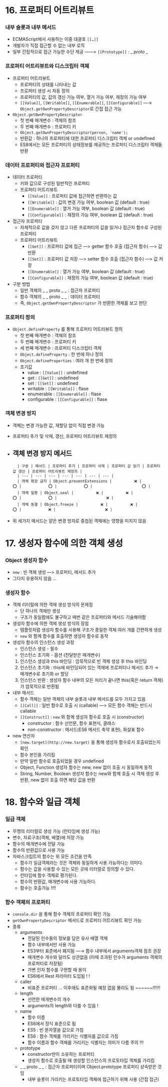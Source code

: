 # 16. 프로퍼티 어트리뷰트

### 내부 슬롯과 내부 메서드

- ECMAScript에서 사용하는 이중 대괄호 `[[…]]`
- 개발자가 직접 접근할 수 없는 내부 로직
- 일부 간접적으로 접근 가능한 수단 제공 ——> `[[Prototype]]` : _ _proto_ _

### 프로퍼티 어트리뷰트와 디스크립터 객체

- 프로퍼티 어트리뷰트
    - 프로퍼티의 상태를 나타내는 값
    - 프로퍼티 생성 시 자동 정의
    - 프로퍼티의 값, 값의 갱신 가능 여부, 열거 가능 여부, 재정의 가능 여부
    - `[[Value]]`, `[[Writable]]`, `[[Enumerable]]`, `[[Configurable]]` —→ `Object.getOwnPropertyDescriptor`로 간접 접근 가능
- `Object.getOwnPropertyDescriptor`
    - 첫 번째 매개변수 : 객체의 참조
    - 두 번째 매개변수 : 프로퍼티 키
    - `Object.getOwnPropertyDescriptor(person, 'name');`
    - 반환값 : 하나의 프로퍼티에 대한 프로퍼티 디스크립터 객체 or undefined
    - ES8에서는 모든 프로퍼티의 상태정보를 제공하는 프로퍼티 디스크립터 객체들 반환

### 데이터 프로퍼티와 접근자 프로퍼티

- 데이터 프로퍼티
    - 키와 값으로 구성된 일반적인 프로퍼티
    - 프로퍼티 어트리뷰트
        - `[[Value]]` : 프로퍼티 값에 접근하면 반환하는 값
        - `[[Writable]]` : 값의 변경 가능 여부, boolean 값 (default : true)
        - `[[Enumerable]]` : 열거 가능 여부, boolean 값 (default : true)
        - `[[Configurable]]` : 재정의 가능 여부, boolean 값 (default : true)
- 접근자 프로퍼티
    - 자체적으로 값을 갖지 않고 다른 프로퍼티의 값을 읽거나 접근자 함수로 구성된 프로퍼티
    - 프로퍼티 어트리뷰트
        - `[[Get]]` : 프로퍼티 값에 접근 —> getter 함수 호출 (접근자 함수) —> 값 반환
        - `[[Set]]` : 프로퍼티 값 저장 —> setter 함수 호출 (접근자 함수) —> 값 저장
        - `[[Enumerable]]` : 열거 가능 여부, boolean 값 (default : true)
        - `[[Configurable]]` : 재정의 가능 여부, boolean 값 (default : true)
- 구분 방법
    - 일반 객체의 _ _ proto _ _ : 접근자 프로퍼티
    - 함수 객체의 _ _ proto _ _ : 데이터 프로퍼티
    - 즉, `Object.getOwnPropertyDescriptor` 가 반환한 객체를 보고 판단

### 프로퍼티 정의

- `Object.defineProperty` 를 통해 프로퍼티 어트리뷰트 정의
    - 첫 번째 매개변수 : 객체의 참조
    - 두 번째 매개변수 : 프로퍼티 키
    - 세 번째 매개변수 : 프로퍼티 디스크립터 객체
    - `Object.defineProperty` : 한 번에 하나 정의
    - `Object.defineProperties` : 여러 개 한 번에 정의
    - 초기값
        - value : `[[Value]]` : undefined
        - get : `[[Get]]` : undefined
        - set : `[[Set]]` : undefined
        - writable : `[[Writable]]` : flase
        - enumerable : `[[Enumerable]]` : flase
        - configurable : `[[Configurable]]` : flase
    

### 객체 변경 방지

- 객체는 변경 가능한 값, 재할당 없이 직접 변경 가능
- 프로퍼티 추가 및 삭제, 갱신, 프로퍼티 어트리뷰트 재정의
- 객체 변경 방지 메서드
    - 
        
        
        | 구분 | 메서드 | 프로퍼티 추가 | 프로퍼티 삭제 | 프로퍼티 값 읽기 | 프로퍼티 값 갱신 | 프로퍼티 어트리뷰트 재정의 |
        | --- | --- | --- | --- | --- | --- | --- |
        | 객체 확장 금지 | Object.preventExtensions |          ❌ |          ⭕ |            ⭕ |            ⭕ |                      ⭕ |
        | 객체 밀봉 | Object.seal |          ❌ |          ❌ |            ⭕ |            ⭕ |                      ❌ |
        | 객체 동결 | Object.freeze |          ❌ |          ❌ |            ⭕ |            ❌ |                      ❌ |
- 위 세가지 메서드는 얕은 변경 방지로 중첩된 객체에는 영향을 미치지 않음

# 17. 생성자 함수에 의한 객체 생성

### Object 생성자 함수

- `new` : 빈 객체 생성 —> 프로퍼티, 메서드 추가
- 그다지 유용하지 않음 …

### 생성자 함수

- 객체 리터럴에 의한 객체 생성 방식의 문제점
    - 단 하나의 객체만 생성
    - 구조가 동일함에도 불구하고 매번 같은 프로퍼티와 메서드 기술해야함
- 생성자 함수에 의한 객체 생성 방식의 장점
    - 템플릿처럼 생성자 함수를 사용해 구조가 종일한 객체 여러 개를 간편하게 생성
    - `new` 와 함께 함수를 호출하면 생성자 함수로 동작
- 생성자 함수의 인스턴스 생성 과정
    - 인스턴스 생성 - 필수
    - 인스턴스 초기화 - 옵션 (전달받은 매개변수)
    1. 인스턴스 생성과 this 바인딩 : 암묵적으로 빈 객체 생성 후 this 바인딩
    2. 인스턴스 초기화 : this에 바인딩되어 있는 객체에 프로퍼티나 메서드 추가 → 매개변수로 초기화 or 할당
    3. 인스턴스 반환 : 생성자 함수 내부의 모든 처리가 끝나면 this(혹은 return 객체)가 암묵적으로 반환됨
- 내부 메서드
    - 함수 객체는 일반 객체의 내부 슬롯과 내부 메서드를 모두 가지고 있음
    - `[[Call]]` : 일반 함수로 호출 시 (callable) —> 모든 함수 객체는 반드시 callable
    - `[[Construct]]` : `new` 와 함께 생성자 함수로 호출 시 (constructor)
        - constructor : 함수 선언문, 함수 표현식, 클래스
        - non-constructor : 메서드(ES6 메서드 축약 표현), 화살표 함수
- new 연산자
    - `[new.target](http://new.target)` 을 통해 생성자 함수로서 호출되었는지 확인
    - 함수 본인을 가리킴
    - 만약 일반 함수로 호출되었을 경우 undefined
    - Object, Function 생성자 함수는 new, new 없이 호출 시 동일하게 동작
    - String, Number, Boolean 생성자 함수는 new와 함께 호출 시 객체 생성 후 반환, new 없이 호출 하면 해당 값을 반환
    

# 18. 함수와 일급 객체

### 일급 객체

- 무명의 리터럴로 생성 가능 (런타임에 생성 가능)
- 변수, 자료구조(객체, 배열)에 저장 가능
- 함수의 매개변수에 전달 가능
- 함수의 반환값으로 사용 가능
- 자바스크립트의 함수는 위 모든 조건을 만족
    - 함수가 일급객체라는 것은 객체와 동일하게 사용 가능하다는 의미다.
    - 함수는 값을 사용할 수 있는 모든 곳에 리터럴로 정의할 수 있다.
    - 런타임에 함수 객체로 평가된다.
    - 함수의 반환값, 매개변수에 사용 가능하다.
    - 함수는 호출가능 !!!!

### 함수 객체의 프로퍼티

- `console.dir` 을 통해 함수 객체의 프로퍼티 확인 가능
- `getOwnPropertyDescriptor` 메서드로 프로퍼티 어트리뷰트 확인 가능
- 종류
    - arguments
        - 전달된 인수들의 정보를 담은 유사 배열 객체
        - 함수 내부에서만 사용 가능
        - ES3부터 표준에서 폐지됨  —→ 함수 내부에서 arguments객체 참조 권장
        - 매개변수 개수와 달라도 상관없음 (이때 초과된 인수가 arguments 객체의 프로퍼티로 저장됨)
        - 가변 인자 함수를 구현할 때 용이
        - ES6에서 Rest 파라미터 도입됨 ! !
    - caller
        - 비표준 프로퍼티 … 이후에도 표준화될 예정 없음 몰라도 됨 ~~~~~~!!!!!!
    - length
        - 선언한 매개변수의 개수
        - arguments의 length와 다를 수 있음 !
    - name
        - 함수 이름
        - ES6에서 정식 표준으로 됨
        - ES5 : 빈 문자열을 값으로 가짐
        - ES6 : 함수 객체를 가리키는 식별자를 값으로 가짐
        - 함수 이름과 함수 객체를 가리키는 식별자는 의미가 다름 주의 !!!
    - prototype
        - constructor만이 소유하는 프로퍼티
        - 생성자 함수로 호출될 때 생성할 인스턴스의 프로토타입 객체를 가리킴
    - _ _ proto _ _ : 접근자 프로퍼티이며 Object.prototype 프로퍼티 상속받은 것임
        - 내부 슬롯이 가리키는 프로토타입 객체에 접근하기 위해 사용 (간접 접근)

